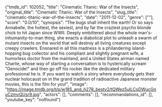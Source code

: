 {"tmdb_id": 102052, "title": "Cinematic Titanic: War of the Insects", "original_title": "Cinematic Titanic: War of the Insects", "slug_title": "cinematic-titanic-war-of-the-insects", "date": "2011-12-02", "genre": [""], "score": "0.0/10", "synopsis": "The bugs shall inherit the earth!  Or so says Annabelle, the hottest, the sexiest, and by far the craziest psycho blonde chick to hit Japan since WWII. Deeply embittered about the whole man's-inhumanity-to-man thing, she enacts a diabolical plot to unleash a swarm of mutant insects on the world that will destroy all living creatures except creepy crawlers.  Ensnared in all this madness is a philandering island-hopping bug collector and his compliant and slightly pregnant wife, a humorless doctor from the mainland, and a United States airman named Charlie, whose way of starting a conversation is to hysterically scream \"Genocide!\" and then go off his rocker like the dedicated military professional he is.  If you want to watch a story where everybody gets their nuclear holocaust on in the grand tradition of radioactive Japanese monster movies, this is the film for you!", "image": "https://image.tmdb.org/t/p/w185_and_h278_bestv2/tQWez5ulLCoDWucGnuCzmvQUsr9.jpg", "actors": [], "comments": [], "recommandations_id": [], "youtube_key": "notfound"}